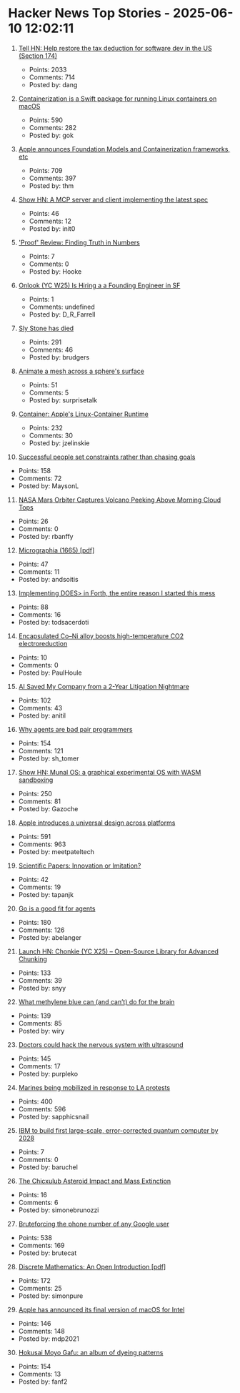 # Hacker News Top Stories - 2025-06-10 12:02:11

1. [Tell HN: Help restore the tax deduction for software dev in the US (Section 174)](undefined)
   - Points: 2033
   - Comments: 714
   - Posted by: dang

2. [Containerization is a Swift package for running Linux containers on macOS](https://github.com/apple/containerization)
   - Points: 590
   - Comments: 282
   - Posted by: gok

3. [Apple announces Foundation Models and Containerization frameworks, etc](https://www.apple.com/newsroom/2025/06/apple-supercharges-its-tools-and-technologies-for-developers/)
   - Points: 709
   - Comments: 397
   - Posted by: thm

4. [Show HN: A MCP server and client implementing the latest spec](https://github.com/hemanth/paws-on-mcp)
   - Points: 46
   - Comments: 12
   - Posted by: init0

5. ['Proof' Review: Finding Truth in Numbers](https://www.wsj.com/arts-culture/books/proof-review-finding-truth-in-numbers-b9779228)
   - Points: 7
   - Comments: 0
   - Posted by: Hooke

6. [Onlook (YC W25) Is Hiring a a Founding Engineer in SF](undefined)
   - Points: 1
   - Comments: undefined
   - Posted by: D_R_Farrell

7. [Sly Stone has died](https://abcnews.go.com/US/sly-stone-pioneering-leader-funk-band-sly-family/story?id=122666345)
   - Points: 291
   - Comments: 46
   - Posted by: brudgers

8. [Animate a mesh across a sphere's surface](https://garden.bradwoods.io/notes/javascript/three-js/animate-a-mesh-on-a-spheres-surface)
   - Points: 51
   - Comments: 5
   - Posted by: surprisetalk

9. [Container: Apple's Linux-Container Runtime](https://github.com/apple/container)
   - Points: 232
   - Comments: 30
   - Posted by: jzelinskie

10. [Successful people set constraints rather than chasing goals](https://www.joanwestenberg.com/smart-people-dont-chase-goals-they-create-limits/)
   - Points: 158
   - Comments: 72
   - Posted by: MaysonL

11. [NASA Mars Orbiter Captures Volcano Peeking Above Morning Cloud Tops](https://www.jpl.nasa.gov/news/nasa-mars-orbiter-captures-volcano-peeking-above-morning-cloud-tops/)
   - Points: 26
   - Comments: 0
   - Posted by: rbanffy

12. [Micrographia (1665) [pdf]](https://arhipa.org/libros/Hooke_Robert_Micrographia-1665.pdf)
   - Points: 47
   - Comments: 11
   - Posted by: andsoitis

13. [Implementing DOES> in Forth, the entire reason I started this mess](https://boston.conman.org/2025/06/09.1)
   - Points: 88
   - Comments: 16
   - Posted by: todsacerdoti

14. [Encapsulated Co–Ni alloy boosts high-temperature CO2 electroreduction](https://www.nature.com/articles/s41586-025-08978-0)
   - Points: 10
   - Comments: 0
   - Posted by: PaulHoule

15. [AI Saved My Company from a 2-Year Litigation Nightmare](https://tylertringas.com/ai-legal/)
   - Points: 102
   - Comments: 43
   - Posted by: anitil

16. [Why agents are bad pair programmers](https://justin.searls.co/posts/why-agents-are-bad-pair-programmers/)
   - Points: 154
   - Comments: 121
   - Posted by: sh_tomer

17. [Show HN: Munal OS: a graphical experimental OS with WASM sandboxing](https://github.com/Askannz/munal-os)
   - Points: 250
   - Comments: 81
   - Posted by: Gazoche

18. [Apple introduces a universal design across platforms](https://www.apple.com/newsroom/2025/06/apple-introduces-a-delightful-and-elegant-new-software-design/)
   - Points: 591
   - Comments: 963
   - Posted by: meetpateltech

19. [Scientific Papers: Innovation or Imitation?](https://www.johndcook.com/blog/2025/06/05/scientific-papers-innovation-or-imitation/)
   - Points: 42
   - Comments: 19
   - Posted by: tapanjk

20. [Go is a good fit for agents](https://docs.hatchet.run/blog/go-agents)
   - Points: 180
   - Comments: 126
   - Posted by: abelanger

21. [Launch HN: Chonkie (YC X25) – Open-Source Library for Advanced Chunking](undefined)
   - Points: 133
   - Comments: 39
   - Posted by: snyy

22. [What methylene blue can (and can’t) do for the brain](https://neurofrontiers.blog/what-methylene-blue-can-and-cant-do-for-the-brain/)
   - Points: 139
   - Comments: 85
   - Posted by: wiry

23. [Doctors could hack the nervous system with ultrasound](https://spectrum.ieee.org/focused-ultrasound-stimulation-inflammation-diabetes)
   - Points: 145
   - Comments: 17
   - Posted by: purpleko

24. [Marines being mobilized in response to LA protests](https://www.cnn.com/2025/06/09/politics/marines-mobilized-los-angeles-protests)
   - Points: 400
   - Comments: 596
   - Posted by: sapphicsnail

25. [IBM to build first large-scale, error-corrected quantum computer by 2028](https://www.technologyreview.com/2025/06/10/1118297/ibm-large-scale-error-corrected-quantum-computer-by-2028/)
   - Points: 7
   - Comments: 0
   - Posted by: baruchel

26. [The Chicxulub Asteroid Impact and Mass Extinction](https://www.science.org/doi/10.1126/science.1177265)
   - Points: 16
   - Comments: 6
   - Posted by: simonebrunozzi

27. [Bruteforcing the phone number of any Google user](https://brutecat.com/articles/leaking-google-phones)
   - Points: 538
   - Comments: 169
   - Posted by: brutecat

28. [Discrete Mathematics: An Open Introduction [pdf]](https://discrete.openmathbooks.org/pdfs/dmoi4.pdf)
   - Points: 172
   - Comments: 25
   - Posted by: simonpure

29. [Apple has announced its final version of macOS for Intel](https://tedium.co/2025/06/09/apple-wwdc-intel-mac-support-ending/)
   - Points: 146
   - Comments: 148
   - Posted by: mdp2021

30. [Hokusai Moyo Gafu: an album of dyeing patterns](https://ndlsearch.ndl.go.jp/en/imagebank/theme/hokusaimoyo)
   - Points: 154
   - Comments: 13
   - Posted by: fanf2

